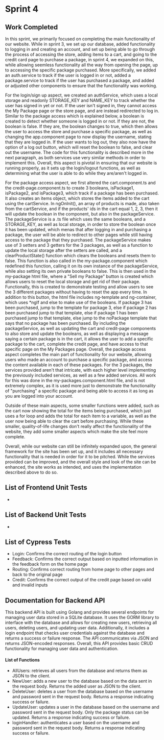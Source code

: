 <h1>Sprint 4</h1>
<h2>Work Completed</h2>
  <p>In this sprint, we primarily focused on completing the main functionality of our website. While in sprint 3, we set up our database, added functionality to logging in and creating an account, and set up being able to go through the process of accessing the store, adding items to a cart, and going to the credit card page to purchase a package, in sprint 4, we expanded on this, while allowing seemless functionality all the way from opening the page, up to accessing the specific package purchased. More specifically, we added an auth.service to track if the user is logged in or not, added a package.service to track if the user has purchased a package, and added or adjusted other components to ensure that the functionality was working.</p>
  <p>For the login/sign up aspect, we created an authService, which uses a local storage and readonly STORAGE_KEY and NAME_KEY to track whether the user has signed in yet or not. If the user isn't signed in, they cannot access the My Package page or the store page, and are instead redirected to log in. Similar to the package access which is explained below, a boolean is created to detect whether someone is logged in or not. If they are not, the boolean is false. If they are, the boolean changes to true, which then allows the user to access the store and purchase a specific package, as well as changing the app.component page to now display the username, stating that they are logged in. If the user wants to log out, they also now have the option of a log out button, which will reset the boolean to false, and clear out the username. The code for this functionality is described more in the next paragraph, as both services use very similar methods in order to implement this. Overall, this aspect is pivotal in ensuring that our website is running properly, as it sets up the login/logout functions, as well as determining what the user is able to do while they are/aren't logged in.</p>
  <p>For the package access aspect, we first altered the cart.component.ts and the credit-page.component.ts to create 3 booleans, isPackage1, isPackage2, and isPackage3, which track if a package has been purchased. It also creates an items object, which stores the items added to the cart using the cartService. In ngOnInit(), an array of products is made, also taken from the cartService, and if the products' ids in the cart equal 1, 2, 3, then it will update the boolean in the component, but also in the packageService. The packageService is a .ts file which uses the same booleans, and a STORAGE_KEY, as well as local storage, in order to store the boolean once it has been updated, which menas that after logging in and purchasing a package, the user will be able to redirect to other pages while still having access to the package that they purchased. The packageService makes use of 3 setters and 3 getters for the 3 packages, as well as a function to update the local storage after the setters are called, and a clearProductState() function which clears the booleans and resets them to false. This function is also called in the my-package.component which redefined this function, calling it on its own instance of the packageService, while also setting its own private booleans to false. This is then used in the my-package html file, where a "Sell my Package" button is created which allows users to reset the local storage and get rid of their package. Functionally, this is created to demonstrate testing and allow users to see the 3 different packages without having to reset the app every time. In addition to this button, the html file includes ng-template and ng-container, which uses *ngIf and else to make use of the booleans. If package 3 has been purchased, jump to the template for package 3, else if package 2 has been purchased jump to that template, else if package 1 has been purchased jump to that template, else jump to the noPackage template that says that no package has been purchased. By including the packageService, as well as updating the cart and credit-page components to also store and update the booleans, as well as displaying a message saying a certain package is in the cart, it allows the user to add a specific package to the cart, complete the credit page, and have access to that specific page on the My Packages page. Overall, the package access aspect completes the main part of functionality for our website, allowing users who made an account to purchase a specific package, and access the content available in each of these packages. For the 3 packages, the services provided aren't that intricate, with each higher level implementing the previously included services, as well as a few added services. All work for this was done in the my-packages.component.html file, and is not extremely complex, as it is used more just to demonstrate the functionality of "purchasing" a specific package and being able to access it as long as you are logged into your account.</p>
<p>Outside of these main aspects, some smaller functions were added, such as the cart now showing the total for the items being purchased, which just uses a for loop and adds the total for each item to a variable, as well as the user now being able to clear the cart before purchasing. While these smaller, quality-of-life changes don't really affect the functionality of the website, they add some smaller aspects which make the site feel more complete.</p>
<p>Overall, while our website can still be infinitely expanded upon, the general framework for the site has been set up, and it includes all necessary functionality that is needed in order for it to be pitched. While the services provided can be improved, and the overall style and look of the site can be enhanced, the site works as intended, and uses the implementation described above to do so.</p>
<h2>List of Frontend Unit Tests</h2>
  <ul>
      <li></li>
  </ul>
<h2>List of Backend Unit Tests</h2>
   <ul>  
    <li></li>
   </ul>
<h2>List of Cypress Tests</h2>
   <ul>
    <li>Login: Confirms the correct routing of the login button</li>
    <li>Feedback: Confirms the correct output based on inputted information in the feedback form on the home page</li>
    <li>Routing: Confirms correct routing from home page to other pages and back to the original page</li>
    <li>Credit: Confirms the correct output of the credit page based on valid and invalid inputs</li>
   </ul>
<h2>Documentation for Backend API</h2>
<p>
This backend API is built using Golang and provides several endpoints for managing user data stored in a SQLite database. 
It uses the GORM library to interface with the database and allows for creating new users, retrieving all users, deleting users,
and updating user data. Additionally, it includes a login endpoint that checks user credentials against the database and returns 
a success or failure response. The API communicates via JSON and returns JSON-encoded responses. Overall, this API provides basic 
CRUD functionality for managing user data and authentication.
 </p>
<h4>List of Functions</h4>
<ul>
  <li> AllUsers: retrieves all users from the database and returns them as JSON to the client. </li>
  <li>NewUser: adds a new user to the database based on the data sent in the request body. Returns the added user as JSON to the client. </li>
  <li>DeleteUser: deletes a user from the database based on the username and password sent in the request body. Returns a response indicating success or failure. </li>
  <li>UpdateUser: updates a user in the database based on the username and password sent in the request body. Only the package status can be updated. Returns a response indicating success or failure. </li>
  <li>loginHandler: authenticates a user based on the username and password sent in the request body. Returns a response indicating success or failure. </li>
 </ul>
